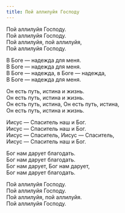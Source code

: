 ```yaml
---
title: Пой аллилуйя Господу
---
```


Пой аллилуйя Господу.  
Пой аллилуйя Господу.  
Пой аллилуйя, пой аллилуйя,  
Пой аллилуйя Господу.

В Боге — надежда для меня.  
В Боге — надежда для меня.  
В Боге — надежда, в Боге — надежда,  
В Боге — надежда для меня.

Он есть путь, истина и жизнь.  
Он есть путь, истина и жизнь.  
Он есть путь, истина, Он есть путь, истина,  
Он есть путь, истина и жизнь.

Иисус — Спаситель наш и Бог.  
Иисус — Спаситель наш и Бог.  
Иисус — Спаситель, Иисус — Спаситель,  
Иисус — Спаситель наш и Бог.

Бог нам дарует благодать.  
Бог нам дарует благодать.  
Бог нам дарует, Бог нам дарует,  
Бог нам дарует благодать.

Пой аллилуйя Господу.  
Пой аллилуйя Господу.  
Пой аллилуйя, пой аллилуйя.  
Пой аллилуйя Господу.
